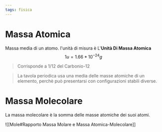 ```yaml
---
tags: fisica
---
```

# Massa Atomica
Massa media di un atomo.
l'unità di misura è L'__Unità Di Massa Atomica__
$$
1u=1.66*10^{-24}g
$$
>Corrisponde a 1/12 del Carbonio-12

>La tavola periodica usa una media delle masse atomiche di un elemento, perchè può presentarsi con configurazioni stabili diverse.

# Massa Molecolare
La massa molecolare è la somma delle masse atomiche dei suoi atomi.

![[Mole#Rapporto Massa Molare e Massa Atomica-Molecolare]]